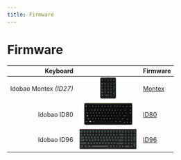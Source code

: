 ```yaml
---
title: Firmware
---
```


# Firmware

| Keyboard               |                                                       | Firmware                 |
|-----------------------:|:-----------------------------------------------------:|:-------------------------|
| Idobao Montex *(ID27)* | <img src="../assets/img/idobao-id27.png" height="50"> | [Montex](id27.html)      |
| Idobao ID80            | <img src="../assets/img/idobao-id80.png" height="52"> | [ID80](id80.html)        |
| Idobao ID96            | <img src="../assets/img/idobao-id96.png" height="48"> | [ID96](id96.html)        |

<!--
| Idobao Abacus ID42     | <img src="../assets/img/idobao-id42.png" height="24"> | [Abacus ID42](id42.html) |
| Idobao ID75 *(Ortho)*  | <img src="../assets/img/idobao-id75.png" height="40"> | [ID75](id75.html)        |
| Idobao ID67            | <img src="../assets/img/idobao-id67.png" height="40"> | [ID67](id67.html)        |
| Idobao ID87 (TKL)      | <img src="../assets/img/idobao-id87.png" height="50"> | [ID87](id87.html)        |
-->
